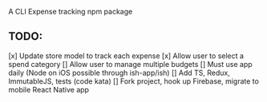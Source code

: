 A CLI Expense tracking npm package

## TODO:
[x] Update store model to track each expense
[x] Allow user to select a spend category
[] Allow user to manage multiple budgets
[] Must use app daily (Node on iOS possible through ish-app/ish)
[] Add TS, Redux, ImmutableJS, tests (code kata)
[] Fork project, hook up Firebase, migrate to mobile React Native app

